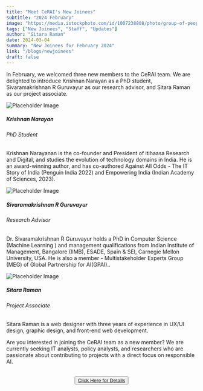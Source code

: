 ```yaml
---
title: "Meet CeRAI's New Joinees"
subtitle: "2024 February" 
image: "https://media.istockphoto.com/id/1007238808/photo/group-of-people-holding-the-welcome-aboard-written-speech-bubble.jpg?s=612x612&w=0&k=20&c=SqzcfJPAdojlwnvixCO-rLRpONG0sqSMA_zjGAYMQyU="
tags: ["New Joinees", "Staff", "Updates"]
author: "Sitara Raman"
date: 2024-03-04
summary: "New Joinees for February 2024"
link: "/blogs/newjoinees"
draft: false
---
```

<style>
  .people {
  width: 33%;
  display: inline-block;
  text-align: center;
  margin-bottom: 2.5rem;
}

  </style>

In February, we welcomed three new members to the CeRAI team. We are delighted to introduce Krishnan Narayan as a PhD student, Sivaramakrishnan R Guruvayur as our research advisor, and Sitara Raman as our project associate.
    <div class="row mt-5">
      <div class="col-md-4">
        <div class="card">
          <img src="https://itihaasa.com/public/images/KrishnanNarayanan.jpg" class="card-img-top" alt="Placeholder Image">
          <div class="card-body">
            <h5 class="card-title">Krishnan Narayan</h5>
            <h6 class="card-subtitle mb-2 text-muted">PhD Student</h6>
            <p class="card-text">Krishnan Narayanan is the co-founder and President of itihaasa Research and Digital, and studies the evolution of technology domains in India. He is an award-winning author, and has co-authored Against All Odds - The IT Story of India (Penguin India 2022) and Empowering India (Indian Academy of Sciences, 2023).</p>
          </div>
        </div>
      </div>
      <div class="col-md-4">
        <div class="card">
          <img src="/images/people/researchers/0.jpg" class="card-img-top" alt="Placeholder Image">
          <div class="card-body">
            <h5 class="card-title">Sivaramakrishnan R Guruvayur</h5>
            <h6 class="card-subtitle mb-2 text-muted">Research Advisor</h6>
            <p class="card-text">Dr. Sivaramakrishnan R Guruvayur holds a PhD in Computer Science (Machine Learning ) and management qualifications from Indian Institute of Management, Bangalore (IIMB), ESADE, Spain & SEI, Carnegie Mellon University, USA. He is also a member - Multistakeholder Experts Group (MEG) of Global Partnership for AI(GPAI)..</p>
          </div>
        </div>
      </div>
      <div class="col-md-4">
        <div class="card">
          <img src="/images/people/staff/profile.jpg" class="card-img-top" alt="Placeholder Image">
          <div class="card-body">
            <h5 class="card-title">Sitara Raman</h5>
            <h6 class="card-subtitle mb-2 text-muted">Project Associate</h6>
            <p class="card-text">Sitara Raman is a web designer with three years of experience in UX/UI design, graphic design, and front-end web development.</p>
          </div>
        </div>
      </div>
    </div>
  </div>

Are you interested in joining the CeRAI team as a new member? We are currently seeking IT analysts, policy analysts, and researchers who are passionate about contributing to projects with a direct focus on responsible AI. 
<br></br>
 <div class="button-box" style="text-align:center;">
        <button class="link-button">
            <a class="button_text" href="/news/hiring-2024/" target="_blank">Click Here for Details</a>
        </button>
    </div>
</div>